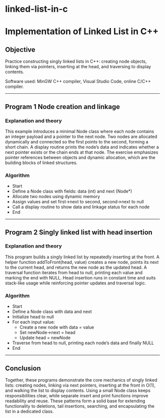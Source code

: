 # linked-list-in-c
# Implementation of Linked List in C++

## Objective
Practice constructing singly linked lists in C++: creating node objects, linking them via pointers, inserting at the head, and traversing to display contents.

Software used: MinGW C++ compiler, Visual Studio Code, online C/C++ compiler.

***

## Program 1 Node creation and linkage
### Explanation and theory
This example introduces a minimal Node class where each node contains an integer payload and a pointer to the next node. Two nodes are allocated dynamically and connected so the first points to the second, forming a short chain. A display routine prints the node’s data and indicates whether a next pointer exists or the chain ends at that node. The exercise emphasizes pointer references between objects and dynamic allocation, which are the building blocks of linked structures.

### Algorithm
- Start
- Define a Node class with fields: data (int) and next (Node*)
- Allocate two nodes using dynamic memory
- Assign values and set first->next to second, second->next to null
- Call a display routine to show data and linkage status for each node
- End

***

## Program 2 Singly linked list with head insertion
### Explanation and theory
This program builds a singly linked list by repeatedly inserting at the front. A helper function addToFront(head, value) creates a new node, points its next to the current head, and returns the new node as the updated head. A traversal function iterates from head to null, printing each value and marking the end with NULL. Head insertion runs in constant time and suits stack-like usage while reinforcing pointer updates and traversal logic.

### Algorithm
- Start
- Define a Node class with data and next
- Initialize head to null
- For each input value:
  - Create a new node with data = value
  - Set newNode->next = head
  - Update head = newNode
- Traverse from head to null, printing each node’s data and finally NULL
- End

***

## Conclusion
Together, these programs demonstrate the core mechanics of singly linked lists: creating nodes, linking via next pointers, inserting at the front in O(1), and walking the list to display contents. Using a small Node class keeps responsibilities clear, while separate insert and print functions improve readability and reuse. These patterns form a solid base for extending functionality to deletions, tail insertions, searching, and encapsulating the list in a dedicated class.
